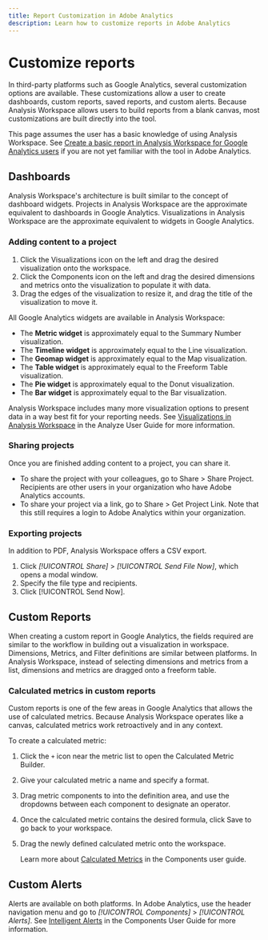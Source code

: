 ```yaml
---
title: Report Customization in Adobe Analytics
description: Learn how to customize reports in Adobe Analytics
---
```


# Customize reports

In third-party platforms such as Google Analytics, several customization options are available. These customizations allow a user to create dashboards, custom reports, saved reports, and custom alerts. Because Analysis Workspace allows users to build reports from a blank canvas, most customizations are built directly into the tool.

This page assumes the user has a basic knowledge of using Analysis Workspace. See [Create a basic report in Analysis Workspace for Google Analytics users](reports/create-report.md) if you are not yet familiar with the tool in Adobe Analytics.

## Dashboards

Analysis Workspace's architecture is built similar to the concept of dashboard widgets. Projects in Analysis Workspace are the approximate equivalent to dashboards in Google Analytics. Visualizations in Analysis Workspace are the approximate equivalent to widgets in Google Analytics.

### Adding content to a project

1. Click the Visualizations icon on the left and drag the desired visualization onto the workspace.
2. Click the Components icon on the left and drag the desired dimensions and metrics onto the visualization to populate it with data.
3. Drag the edges of the visualization to resize it, and drag the title of the visualization to move it.

All Google Analytics widgets are available in Analysis Workspace:

* The **Metric widget** is approximately equal to the Summary Number visualization.
* The **Timeline widget** is approximately equal to the Line visualization.
* The **Geomap widget** is approximately equal to the Map visualization.
* The **Table widget** is approximately equal to the Freeform Table visualization.
* The **Pie widget** is approximately equal to the Donut visualization.
* The **Bar widget** is approximately equal to the Bar visualization.

Analysis Workspace includes many more visualization options to present data in a way best fit for your reporting needs. See [Visualizations in Analysis Workspace](../../analyze/analysis-workspace/visualizations/freeform-analysis-visualizations.md) in the Analyze User Guide for more information.

### Sharing projects

Once you are finished adding content to a project, you can share it.

* To share the project with your colleagues, go to Share > Share Project. Recipients are other users in your organization who have Adobe Analytics accounts.
* To share your project via a link, go to Share > Get Project Link. Note that this still requires a login to Adobe Analytics within your organization.

### Exporting projects

In addition to PDF, Analysis Workspace offers a CSV export.

1. Click *[!UICONTROL Share]* > *[!UICONTROL Send File Now]*, which opens a modal window.
2. Specify the file type and recipients.
3. Click [!UICONTROL Send Now].

## Custom Reports

When creating a custom report in Google Analytics, the fields required are similar to the workflow in building out a visualization in workspace. Dimensions, Metrics, and Filter definitions are similar between platforms. In Analysis Workspace, instead of selecting dimensions and metrics from a list, dimensions and metrics are dragged onto a freeform table.

### Calculated metrics in custom reports

Custom reports is one of the few areas in Google Analytics that allows the use of calculated metrics. Because Analysis Workspace operates like a canvas, calculated metrics work retroactively and in any context.

To create a calculated metric:

1. Click the `+` icon near the metric list to open the Calculated Metric Builder.
2. Give your calculated metric a name and specify a format.
3. Drag metric components to into the definition area, and use the dropdowns between each component to designate an operator.
4. Once the calculated metric contains the desired formula, click Save to go back to your workspace.
5. Drag the newly defined calculated metric onto the workspace.

    Learn more about [Calculated Metrics](../../components/c-variables/c-metrics/calculated-metric.md) in the Components user guide.

## Custom Alerts

Alerts are available on both platforms. In Adobe Analytics, use the header navigation menu and go to *[!UICONTROL Components]* > *[!UICONTROL Alerts]*. See [Intelligent Alerts](../../components/c-alerts/intellligent-alerts.md) in the Components User Guide for more information.